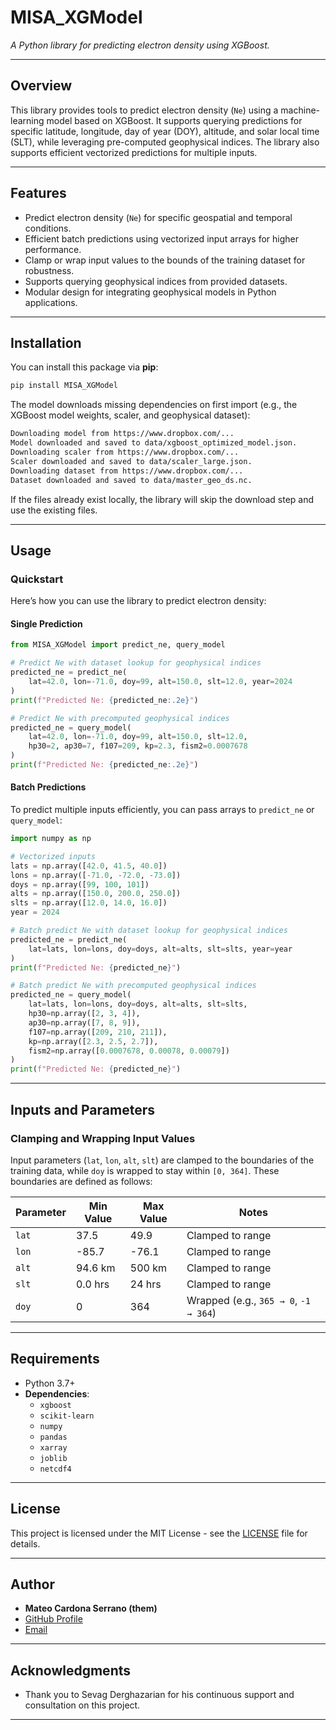 # **MISA_XGModel**  
*A Python library for predicting electron density using XGBoost.*

---
## **Overview**  

This library provides tools to predict electron density (`Ne`) using a machine-learning model based on XGBoost. It supports querying predictions for specific latitude, longitude, day of year (DOY), altitude, and solar local time (SLT), while leveraging pre-computed geophysical indices. The library also supports efficient vectorized predictions for multiple inputs.

---

## **Features**  
- Predict electron density (`Ne`) for specific geospatial and temporal conditions.
- Efficient batch predictions using vectorized input arrays for higher performance.
- Clamp or wrap input values to the bounds of the training dataset for robustness.
- Supports querying geophysical indices from provided datasets.
- Modular design for integrating geophysical models in Python applications.

---

## **Installation**  

You can install this package via **pip**:

```bash
pip install MISA_XGModel
```



The model downloads missing dependencies on first import (e.g., the XGBoost model weights, scaler, and geophysical dataset):
```bash
Downloading model from https://www.dropbox.com/...
Model downloaded and saved to data/xgboost_optimized_model.json.
Downloading scaler from https://www.dropbox.com/...
Scaler downloaded and saved to data/scaler_large.json.
Downloading dataset from https://www.dropbox.com/...
Dataset downloaded and saved to data/master_geo_ds.nc.
```

If the files already exist locally, the library will skip the download step and use the existing files.

---

## **Usage**  

### **Quickstart**

Here’s how you can use the library to predict electron density:

#### **Single Prediction**

```python
from MISA_XGModel import predict_ne, query_model

# Predict Ne with dataset lookup for geophysical indices
predicted_ne = predict_ne(
    lat=42.0, lon=-71.0, doy=99, alt=150.0, slt=12.0, year=2024
)
print(f"Predicted Ne: {predicted_ne:.2e}")

# Predict Ne with precomputed geophysical indices
predicted_ne = query_model(
    lat=42.0, lon=-71.0, doy=99, alt=150.0, slt=12.0,
    hp30=2, ap30=7, f107=209, kp=2.3, fism2=0.0007678
)
print(f"Predicted Ne: {predicted_ne:.2e}")
```

#### **Batch Predictions**

To predict multiple inputs efficiently, you can pass arrays to `predict_ne` or `query_model`:

```python
import numpy as np

# Vectorized inputs
lats = np.array([42.0, 41.5, 40.0])
lons = np.array([-71.0, -72.0, -73.0])
doys = np.array([99, 100, 101])
alts = np.array([150.0, 200.0, 250.0])
slts = np.array([12.0, 14.0, 16.0])
year = 2024

# Batch predict Ne with dataset lookup for geophysical indices
predicted_ne = predict_ne(
    lat=lats, lon=lons, doy=doys, alt=alts, slt=slts, year=year
)
print(f"Predicted Ne: {predicted_ne}")

# Batch predict Ne with precomputed geophysical indices
predicted_ne = query_model(
    lat=lats, lon=lons, doy=doys, alt=alts, slt=slts,
    hp30=np.array([2, 3, 4]),
    ap30=np.array([7, 8, 9]),
    f107=np.array([209, 210, 211]),
    kp=np.array([2.3, 2.5, 2.7]),
    fism2=np.array([0.0007678, 0.00078, 0.00079])
)
print(f"Predicted Ne: {predicted_ne}")
```

---

## **Inputs and Parameters**

### **Clamping and Wrapping Input Values**

Input parameters (`lat`, `lon`, `alt`, `slt`) are clamped to the boundaries of the training data, while `doy` is wrapped to stay within `[0, 364]`. These boundaries are defined as follows:

| Parameter | Min Value | Max Value | Notes                                   |
|-----------|-----------|-----------|-----------------------------------------|
| `lat`     | 37.5      | 49.9      | Clamped to range                        |
| `lon`     | -85.7     | -76.1     | Clamped to range                        |
| `alt`     | 94.6 km   | 500 km    | Clamped to range                        |
| `slt`     | 0.0 hrs   | 24 hrs    | Clamped to range                        |
| `doy`     | 0         | 364       | Wrapped (e.g., `365 → 0`, `-1 → 364`)   |
---

## **Requirements**

- Python 3.7+
- **Dependencies**:
  - `xgboost`
  - `scikit-learn`
  - `numpy`
  - `pandas`
  - `xarray`
  - `joblib`
  - `netcdf4`

---

## **License**  

This project is licensed under the MIT License - see the [LICENSE](LICENSE) file for details.

---

## **Author**  

- **Mateo Cardona Serrano (them)**  
- [GitHub Profile](https://github.com/mcardonaserrano)  
- [Email](mailto:mcardonaserrano@berkeley.edu)  

---

## **Acknowledgments**  

- Thank you to Sevag Derghazarian for his continuous support and consultation on this project.  

--- 